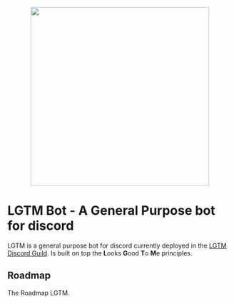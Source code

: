 
<p align="center"><img width="400" src="https://user-images.githubusercontent.com/3339081/127177155-14a5ab7e-8b20-4a43-a981-56e0c51bf383.png" /></p>

# LGTM Bot - A General Purpose bot for discord
LGTM is a general purpose bot for discord currently deployed in the [LGTM Discord Guild](https://discord.gg/dQ5e82JZ). Is built on top the **L**ooks **G**ood **T**o **M**e principles. 

## Roadmap
The Roadmap LGTM. 
